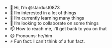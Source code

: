 - 👋 Hi, I’m @stardust0873
- 👀 I’m interested in a lot of things
- 🌱 I’m currently learning many things
- 💞️ I’m looking to collaborate on some things
- 📫 How to reach me, i'll get back to you on that
- 😄 Pronouns: he/him
- ⚡ Fun fact: I can't think of a fun fact.

<!---
stardust0873/stardust0873 is a ✨ special ✨ repository because its `README.md` (this file) appears on your GitHub profile.
You can click the Preview link to take a look at your changes.
--->
